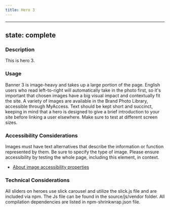 ```yaml
---
title: Hero 3
---
```


---
state: complete
---

### Description
This is hero 3.

### Usage
Banner 3 is image-heavy and takes up a large portion of the page. English users who read left-to-right will automatically take in the photo first, so it's important that chosen images have a big visual impact and contextually fit the site. A variety of images are available in the Brand Photo Library, accessible through MyAccess. Text should be kept short and succinct, keeping in mind that a hero is designed to give a brief introduction to your site before linking a user elsewhere. Make sure to test at different screen sizes. 

### Accessibility Considerations
Images must have text alternatives that describe the information or function represented by them. Be sure to specify the type of image. Please ensure accessibility by testing the whole page, including this element, in context.

* <a href="https://www.w3.org/WAI/tutorials/images/">About image accessibility properties</a>

<!-- ### SEO Considerations
This section is left intentionally blank and is for future consideration. -->

### Technical Considerations
All sliders on heroes use slick carousel and utilize the slick.js file and are included via npm. The Js file can be found in the source/js/vendor folder.  All compilation dependencies are listed in npm-shrinkwrap.json file.
